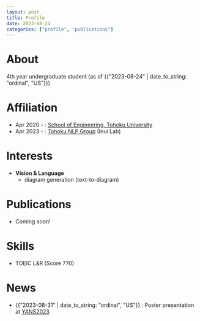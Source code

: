 ```yaml
---
layout: post
title: Profile
date: 2023-08-24
categories: ["profile", "publications"]
---
```


# About

4th year undergraduate student (as of {{"2023-08-24" | date_to_string: "ordinal", "US"}})


# Affiliation

- Apr 2020 - : [School of Engineering, Tohoku University][Tohoku University]
- Apr 2023 - : [Tohoku NLP Group][Tohoku NLP] (Inui Lab)


# Interests

- **Vision & Language**
  - diagram generation (text-to-diagram)


# Publications

- Coming soon!


# Skills

- TOEIC L&R (Score 770)


# News

- {{"2023-08-31" | date_to_string: "ordinal", "US"}} : Poster presentation at [YANS2023][YANS2023]


<!-- Links -->
<!-- Affiliation -->
[Tohoku University]: https://www.eng.tohoku.ac.jp/
[Tohoku NLP]: https://www.nlp.ecei.tohoku.ac.jp/
<!-- News -->
[YANS2023]: https://yans.anlp.jp/entry/yans2023
